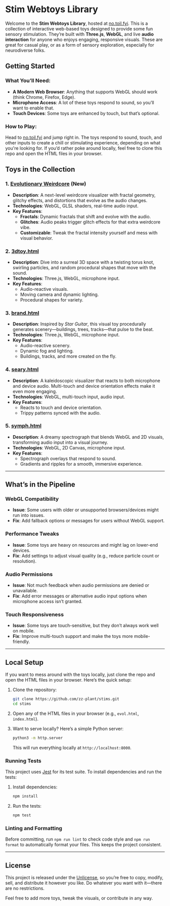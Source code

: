 # Stim Webtoys Library

Welcome to the **Stim Webtoys Library**, hosted at [no.toil.fyi](https://no.toil.fyi). This is a collection of interactive web-based toys designed to provide some fun sensory stimulation. They’re built with **Three.js**, **WebGL**, and live **audio interaction** for anyone who enjoys engaging, responsive visuals. These are great for casual play, or as a form of sensory exploration, especially for neurodiverse folks.

## Getting Started

### What You’ll Need:

- **A Modern Web Browser**: Anything that supports WebGL should work (think Chrome, Firefox, Edge).
- **Microphone Access**: A lot of these toys respond to sound, so you’ll want to enable that.
- **Touch Devices**: Some toys are enhanced by touch, but that’s optional.

### How to Play:

Head to [no.toil.fyi](https://no.toil.fyi) and jump right in. The toys respond to sound, touch, and other inputs to create a chill or stimulating experience, depending on what you're looking for. If you’d rather poke around locally, feel free to clone this repo and open the HTML files in your browser.

## Toys in the Collection

### 1. [**Evolutionary Weirdcore**](https://no.toil.fyi/evol.html) (New)

- **Description**: A next-level weirdcore visualizer with fractal geometry, glitchy effects, and distortions that evolve as the audio changes.
- **Technologies**: WebGL, GLSL shaders, real-time audio input.
- **Key Features**:
  - **Fractals**: Dynamic fractals that shift and evolve with the audio.
  - **Glitches**: Audio peaks trigger glitch effects for that extra weirdcore vibe.
  - **Customizable**: Tweak the fractal intensity yourself and mess with visual behavior.

### 2. [**3dtoy.html**](https://no.toil.fyi/3dtoy.html)

- **Description**: Dive into a surreal 3D space with a twisting torus knot, swirling particles, and random procedural shapes that move with the sound.
- **Technologies**: Three.js, WebGL, microphone input.
- **Key Features**:
  - Audio-reactive visuals.
  - Moving camera and dynamic lighting.
  - Procedural shapes for variety.

### 3. [**brand.html**](https://no.toil.fyi/brand.html)

- **Description**: Inspired by _Star Guitar_, this visual toy procedurally generates scenery—buildings, trees, tracks—that pulse to the beat.
- **Technologies**: Three.js, WebGL, microphone input.
- **Key Features**:
  - Audio-reactive scenery.
  - Dynamic fog and lighting.
  - Buildings, tracks, and more created on the fly.

### 4. [**seary.html**](https://no.toil.fyi/seary.html)

- **Description**: A kaleidoscopic visualizer that reacts to both microphone and device audio. Multi-touch and device orientation effects make it even more engaging.
- **Technologies**: WebGL, multi-touch input, audio input.
- **Key Features**:
  - Reacts to touch and device orientation.
  - Trippy patterns synced with the audio.

### 5. [**symph.html**](https://no.toil.fyi/symph.html)

- **Description**: A dreamy spectrograph that blends WebGL and 2D visuals, transforming audio input into a visual journey.
- **Technologies**: WebGL, 2D Canvas, microphone input.
- **Key Features**:
  - Spectrograph overlays that respond to sound.
  - Gradients and ripples for a smooth, immersive experience.

---

## What’s in the Pipeline

### **WebGL Compatibility**

- **Issue**: Some users with older or unsupported browsers/devices might run into issues.
- **Fix**: Add fallback options or messages for users without WebGL support.

### **Performance Tweaks**

- **Issue**: Some toys are heavy on resources and might lag on lower-end devices.
- **Fix**: Add settings to adjust visual quality (e.g., reduce particle count or resolution).

### **Audio Permissions**

- **Issue**: Not much feedback when audio permissions are denied or unavailable.
- **Fix**: Add error messages or alternative audio input options when microphone access isn’t granted.

### **Touch Responsiveness**

- **Issue**: Some toys are touch-sensitive, but they don’t always work well on mobile.
- **Fix**: Improve multi-touch support and make the toys more mobile-friendly.

---

## Local Setup

If you want to mess around with the toys locally, just clone the repo and open the HTML files in your browser. Here’s the quick setup:

1. Clone the repository:

   ```bash
   git clone https://github.com/zz-plant/stims.git
   cd stims
   ```

2. Open any of the HTML files in your browser (e.g., `evol.html`, `index.html`).

3. Want to serve locally? Here’s a simple Python server:

   ```bash
   python3 -m http.server
   ```

   This will run everything locally at `http://localhost:8000`.

### Running Tests

This project uses [Jest](https://jestjs.io/) for its test suite. To install
dependencies and run the tests:

1. Install dependencies:

   ```bash
   npm install
   ```

2. Run the tests:
   ```bash
   npm test
   ```

### Linting and Formatting

Before committing, run `npm run lint` to check code style and `npm run format` to automatically format your files. This keeps the project consistent.

---

## License

This project is released under the [Unlicense](https://unlicense.org/), so you’re free to copy, modify, sell, and distribute it however you like. Do whatever you want with it—there are no restrictions.

Feel free to add more toys, tweak the visuals, or contribute in any way.
